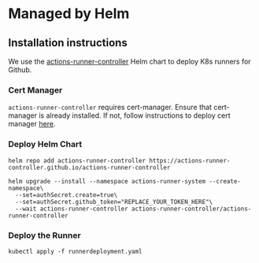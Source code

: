 # Managed by Helm

## Installation instructions

We use the [actions-runner-controller](https://github.com/actions/actions-runner-controller) Helm chart to deploy K8s runners for Github.

### Cert Manager

`actions-runner-controller` requires cert-manager. Ensure that cert-manager is already installed. If not, follow instructions to deploy cert manager [here](https://cert-manager.io/docs/installation/).

### Deploy Helm Chart

```
helm repo add actions-runner-controller https://actions-runner-controller.github.io/actions-runner-controller

helm upgrade --install --namespace actions-runner-system --create-namespace\
  --set=authSecret.create=true\
  --set=authSecret.github_token="REPLACE_YOUR_TOKEN_HERE"\
  --wait actions-runner-controller actions-runner-controller/actions-runner-controller
```

### Deploy the Runner

`kubectl apply -f runnerdeployment.yaml`
